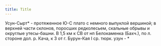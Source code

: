 ```yaml
---
title: Title
---
```


Усун-Сырт* - протяженное Ю-С плато с немного выпуклой вершиной; в верхней части
склонов, поросших редколесьем, скальные обрывы и округлые утесы-башни. В 1,5 км
к СВ от нп Белокаменка (Бахч.), по л. стороне дол. р. Кача, к З от г. Бурун-Кая
I ср. тюрк. узун - *
